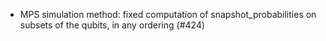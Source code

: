 - MPS simulation method: fixed computation of snapshot_probabilities 
 on subsets of the qubits, in any ordering (\#424)
